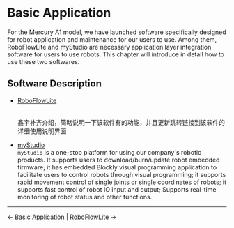 # Basic Application

For the Mercury A1 model, we have launched software specifically designed for robot application and maintenance for our users to use. Among them, RoboFlowLite and myStudio are necessary application layer integration software for users to use robots. This chapter will introduce in detail how to use these two softwares.

## Software Description

- [RoboFlowLite](./5.2.1-roboflowlite/README.md)
  
    <br>鑫宇补齐介绍，简略说明一下该软件有的功能，并且更新跳转链接到该软件的详细使用说明界面<br>

- [myStudio](./5.2.2-mystudio/README.md)
    <br>`myStudio` is a one-stop platform for using our company's robotic products. It supports users to    download/burn/update robot embedded firmware; it has embedded Blockly visual programming application to facilitate users to control robots through visual programming; it supports rapid movement control of single joints or single coordinates of robots; it supports fast control of robot IO input and output; Supports real-time monitoring of robot status and other functions.

----
[← Basic Application](../../README.md) | [RoboFlowLite →](./5.2.1-roboflowlite/README.md)
